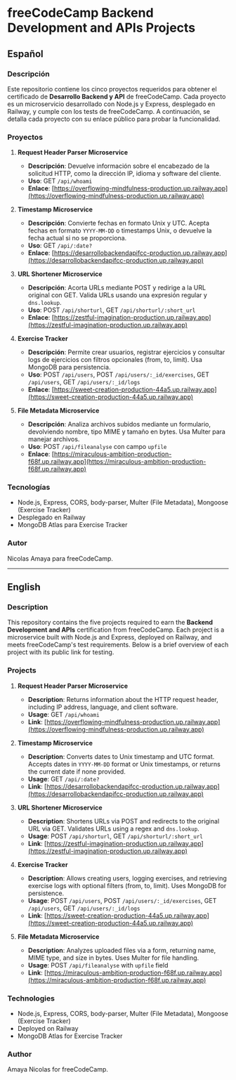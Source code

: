 # freeCodeCamp Backend Development and APIs Projects

## Español

### Descripción
Este repositorio contiene los cinco proyectos requeridos para obtener el certificado de **Desarrollo Backend y API** de freeCodeCamp. Cada proyecto es un microservicio desarrollado con Node.js y Express, desplegado en Railway, y cumple con los tests de freeCodeCamp. A continuación, se detalla cada proyecto con su enlace público para probar la funcionalidad.

### Proyectos

1. **Request Header Parser Microservice**  
   - **Descripción**: Devuelve información sobre el encabezado de la solicitud HTTP, como la dirección IP, idioma y software del cliente.  
   - **Uso**: GET `/api/whoami`  
   - **Enlace**: [https://overflowing-mindfulness-production.up.railway.app](https://overflowing-mindfulness-production.up.railway.app)

2. **Timestamp Microservice**  
   - **Descripción**: Convierte fechas en formato Unix y UTC. Acepta fechas en formato `YYYY-MM-DD` o timestamps Unix, o devuelve la fecha actual si no se proporciona.  
   - **Uso**: GET `/api/:date?`  
   - **Enlace**: [https://desarrollobackendapifcc-production.up.railway.app](https://desarrollobackendapifcc-production.up.railway.app)

3. **URL Shortener Microservice**  
   - **Descripción**: Acorta URLs mediante POST y redirige a la URL original con GET. Valida URLs usando una expresión regular y `dns.lookup`.  
   - **Uso**: POST `/api/shorturl`, GET `/api/shorturl/:short_url`  
   - **Enlace**: [https://zestful-imagination-production.up.railway.app](https://zestful-imagination-production.up.railway.app)

4. **Exercise Tracker**  
   - **Descripción**: Permite crear usuarios, registrar ejercicios y consultar logs de ejercicios con filtros opcionales (from, to, limit). Usa MongoDB para persistencia.  
   - **Uso**: POST `/api/users`, POST `/api/users/:_id/exercises`, GET `/api/users`, GET `/api/users/:_id/logs`  
   - **Enlace**: [https://sweet-creation-production-44a5.up.railway.app](https://sweet-creation-production-44a5.up.railway.app)

5. **File Metadata Microservice**  
   - **Descripción**: Analiza archivos subidos mediante un formulario, devolviendo nombre, tipo MIME y tamaño en bytes. Usa Multer para manejar archivos.  
   - **Uso**: POST `/api/fileanalyse` con campo `upfile`  
   - **Enlace**: [https://miraculous-ambition-production-f68f.up.railway.app](https://miraculous-ambition-production-f68f.up.railway.app)

### Tecnologías
- Node.js, Express, CORS, body-parser, Multer (File Metadata), Mongoose (Exercise Tracker)
- Desplegado en Railway
- MongoDB Atlas para Exercise Tracker

### Autor
Nicolas Amaya para freeCodeCamp.

---

## English

### Description
This repository contains the five projects required to earn the **Backend Development and APIs** certification from freeCodeCamp. Each project is a microservice built with Node.js and Express, deployed on Railway, and meets freeCodeCamp's test requirements. Below is a brief overview of each project with its public link for testing.

### Projects

1. **Request Header Parser Microservice**  
   - **Description**: Returns information about the HTTP request header, including IP address, language, and client software.  
   - **Usage**: GET `/api/whoami`  
   - **Link**: [https://overflowing-mindfulness-production.up.railway.app](https://overflowing-mindfulness-production.up.railway.app)

2. **Timestamp Microservice**  
   - **Description**: Converts dates to Unix timestamp and UTC format. Accepts dates in `YYYY-MM-DD` format or Unix timestamps, or returns the current date if none provided.  
   - **Usage**: GET `/api/:date?`  
   - **Link**: [https://desarrollobackendapifcc-production.up.railway.app](https://desarrollobackendapifcc-production.up.railway.app)

3. **URL Shortener Microservice**  
   - **Description**: Shortens URLs via POST and redirects to the original URL via GET. Validates URLs using a regex and `dns.lookup`.  
   - **Usage**: POST `/api/shorturl`, GET `/api/shorturl/:short_url`  
   - **Link**: [https://zestful-imagination-production.up.railway.app](https://zestful-imagination-production.up.railway.app)

4. **Exercise Tracker**  
   - **Description**: Allows creating users, logging exercises, and retrieving exercise logs with optional filters (from, to, limit). Uses MongoDB for persistence.  
   - **Usage**: POST `/api/users`, POST `/api/users/:_id/exercises`, GET `/api/users`, GET `/api/users/:_id/logs`  
   - **Link**: [https://sweet-creation-production-44a5.up.railway.app](https://sweet-creation-production-44a5.up.railway.app)

5. **File Metadata Microservice**  
   - **Description**: Analyzes uploaded files via a form, returning name, MIME type, and size in bytes. Uses Multer for file handling.  
   - **Usage**: POST `/api/fileanalyse` with `upfile` field  
   - **Link**: [https://miraculous-ambition-production-f68f.up.railway.app](https://miraculous-ambition-production-f68f.up.railway.app)

### Technologies
- Node.js, Express, CORS, body-parser, Multer (File Metadata), Mongoose (Exercise Tracker)
- Deployed on Railway
- MongoDB Atlas for Exercise Tracker

### Author
Amaya Nicolas for freeCodeCamp.